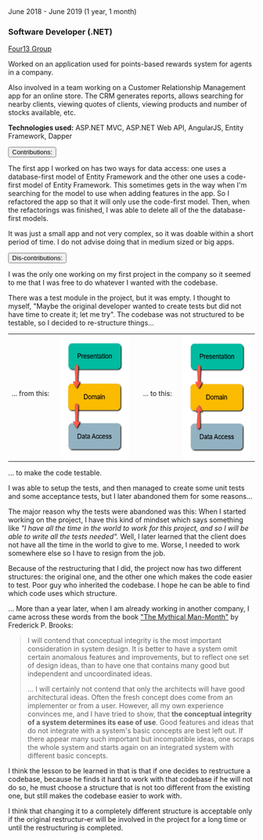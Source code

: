 <div class="">
    <div class="float-right">
        <span class="text-primary experience-date">June 2018 - June 2019 (1 year, 1 month)</span>
    </div>
    <div class="">
        <h3 class="mb-0">Software Developer (.NET)</h3>
        <div class="subheading mb-3">
            <a href="https://four13group.com/">Four13 Group</a>
        </div>
        <div class="col-md-10">
            <p>
                Worked on an application used for points-based rewards system for agents in a company.
            </p>
            <p>
                Also involved in a team working on a Customer Relationship Management app for an online store. The CRM generates reports, allows searching for nearby clients, viewing quotes of clients, viewing products and number of stocks available, etc.
            </p>
        </div>
        <p class="col-md-10 small">
            <strong>Technologies used:</strong> ASP.NET MVC, ASP.NET Web API, AngularJS, Entity Framework, Dapper
        </p>
    </div>
</div>


<div class="col-md-10 accordion mb-5 mt-2 d-print-none" id="experience-5-four13-accordion">
    <div class="card">
        <div class="card-header p-0" id="experience-5-four13-heading-contributions">
            <p class="mb-0">
                <button class="btn btn-link btn-block text-left collapsed subheading-small" type="button" data-toggle="collapse" data-target="#experience-5-four13-collapse-contributions" aria-expanded="true" aria-controls="experience-5-four13-collapse-contributions">
                Contributions:
                </button>
            </p>
        </div>
        <div id="experience-5-four13-collapse-contributions" class="collapse" aria-labelledby="experience-5-four13-heading-contributions" data-parent="#experience-5-four13-accordion">
	        <div class="card-body">
                <div class="pr-3">
                    <p>
                        The first app I worked on has two ways for data access: one uses a database-first model of Entity Framework and the other one uses a code-first model of Entity Framework. This sometimes gets in the way when I'm searching for the model to use when adding features in the app. So I refactored the app so that it will only use the code-first model. Then, when the refactorings was finished, I was able to delete all of the the database-first models.
                    </p>
                    <p>
                        It was just a small app and not very complex, so it was doable within a short period of time. I do not advise doing that in medium sized or big apps.
                    </p>
                </div>
            </div>
        </div>
    </div>
    <div class="card">
        <div class="card-header p-0" id="experience-5-four13-heading-lessons-learned">
	        <p class="mb-0">
	            <button class="btn btn-link btn-block text-left collapsed subheading-small" type="button" data-toggle="collapse" data-target="#experience-5-four13-collapse-lessons-learned" aria-expanded="false" aria-controls="experience-5-four13-collapse-lessons-learned">
	            Dis-contributions:
	            </button>
	        </p>
        </div>
        <div id="experience-5-four13-collapse-lessons-learned" class="collapse" aria-labelledby="experience-5-four13-heading-lessons-learned" data-parent="#experience-5-four13-accordion">
	        <div class="card-body">
                <div class="pr-3">
                    <p>
                        I was the only one working on my first project in the company so it seemed to me that I was free to do whatever I wanted with the codebase.
                    </p>
                    <p>
                        There was a test module in the project, but it was empty. I thought to myself, "Maybe the original developer wanted to create tests but did not have time to create it; let me try". The codebase was not structured to be testable, so I decided to re-structure things...
                    </p>
                    <div class="mb-3">
                        <table>
                            <tbody>
                                <tr>
                                    <td>... from this: &nbsp;&nbsp;&nbsp;</td>
                                    <td>
                                        <a href="https://blog.ploeh.dk/2013/12/03/layers-onions-ports-adapters-its-all-the-same/">
                                            <img src="/images/2021/2021-05-22-simple-diagram-layered-architecture.png" height="250">
                                        </a>
                                    </td>
                                    <td>&nbsp;&nbsp;&nbsp; ... to this: &nbsp;&nbsp;&nbsp;</td>
                                    <td>
                                        <a href="https://blog.ploeh.dk/2013/12/03/layers-onions-ports-adapters-its-all-the-same/">
                                            <img src="/images/2021/2021-05-22-simple-diagram-clean-architecture.png" height="250">
                                        </a>
                                    </td>
                                </tr>
                                <!-- <tr>
                                    <td colspan="4">
                                        <small>(images are from Mark Seeman's post, <a href="https://blog.ploeh.dk/2013/12/03/layers-onions-ports-adapters-its-all-the-same/">"Layers, Onions, Ports, Adapters: it's all the same"</a>)</small>
                                    </td>
                                </tr> -->
                            </tbody>
                        </table>
                    </div>
                    <p>
                        ... to make the code testable.
                    </p>
                    <p>
                        I was able to setup the tests, and then managed to create some unit tests and some acceptance tests, but I later abandoned them for some reasons... 
                    </p>
                    <p>
                        The major reason why the tests were abandoned was this: When I started working on the project, I have this kind of mindset which says something like <em>"I have all the time in the world to work for this project, and so I will be able to write all the tests needed".</em> Well, I later learned that the client does not have all the time in the world to give to me. Worse, I needed to work somewhere else so I have to resign from the job.
                    </p>                    
                    <p>
                        Because of the restructuring that I did, the project now has two different structures: the original one, and the other one which makes the code easier to test. Poor guy who inherited the codebase. I hope he can be able to find which code uses which structure.
                    </p>                
                    <p>
                        ... More than a year later, when I am already working in another company, I came across these words from the book <a href="https://www.bookdepository.com/Mythical-Man-Month-Frederick-P-Brooks-Jr/9780201835953?a_aid=jflaga">"The Mythical Man-Month"</a> by Frederick P. Brooks:
                    </p>
                    <blockquote>                  
                        <p>
                            I will contend that conceptual integrity is the most important consideration in system design. It is better to have a system omit certain anomalous features and improvements, but to reflect one set of design ideas, than to have one that contains many good but independent and uncoordinated ideas.
                        </p>
                        <p>
                            ... I will certainly not contend that only the architects will have good architectural ideas. Often the fresh concept does come from an implementer or from a user. However, all my own experience convinces me, and I have tried to show, that <strong>the conceptual integrity of a system determines its ease of use</strong>. Good features and ideas that do not integrate with a system's basic concepts are best left out. If there appear many such important but incompatible ideas, one scraps the whole system and starts again on an integrated system with different basic concepts.
                        </p>
                    </blockquote>
                    <p>
                        I think the lesson to be learned in that is that if one decides to restructure a codebase, because he finds it hard to work with that codebase if he will not do so, he must choose a structure that is not too different from the existing one, but still makes the codebase easier to work with.
                    </p>
                    <p>
                        I think that changing it to a completely different structure is acceptable only if the original restructur-er will be involved in the project for a long time or until the restructuring is completed.
                    </p>
                    <!-- <p>
                        <small>(* the images in this section are from Mark Seeman's post, <a href="https://blog.ploeh.dk/2013/12/03/layers-onions-ports-adapters-its-all-the-same/">"Layers, Onions, Ports, Adapters: it's all the same"</a>)</small>
                    </p>                     -->
	            </div>
	        </div>
        </div>
    </div>
</div>